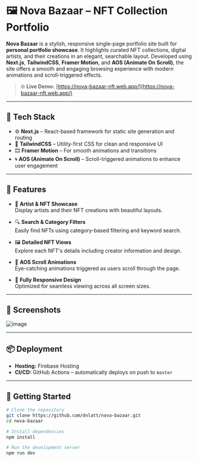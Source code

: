 # 🖼️ Nova Bazaar – NFT Collection Portfolio

**Nova Bazaar** is a stylish, responsive single-page portfolio site built for **personal portfolio showcase**. It highlights curated NFT collections, digital artists, and their creations in an elegant, searchable layout. Developed using **Next.js**, **TailwindCSS**, **Framer Motion**, and **AOS (Animate On Scroll)**, the site offers a smooth and engaging browsing experience with modern animations and scroll-triggered effects.

> 🌐 **Live Demo:** [https://nova-bazaar-nft.web.app/](https://nova-bazaar-nft.web.app/)  

---

## 🔧 Tech Stack

- ⚙️ **Next.js** – React-based framework for static site generation and routing  
- 🎨 **TailwindCSS** – Utility-first CSS for clean and responsive UI  
- 🎞️ **Framer Motion** – For smooth animations and transitions  
- 🌀 **AOS (Animate On Scroll)** – Scroll-triggered animations to enhance user engagement  

---

## 🎨 Features

- 👤 **Artist & NFT Showcase**  
  Display artists and their NFT creations with beautiful layouts.

- 🔍 **Search & Category Filters**  
  Easily find NFTs using category-based filtering and keyword search.

- 🖼️ **Detailed NFT Views**  
  Explore each NFT's details including creator information and design.

- 🧭 **AOS Scroll Animations**  
  Eye-catching animations triggered as users scroll through the page.

- 📱 **Fully Responsive Design**  
  Optimized for seamless viewing across all screen sizes.

---

## 📸 Screenshots

![image](https://github.com/user-attachments/assets/2da93616-2b93-42c3-993e-d8e2652b84a7)


---

## 📦 Deployment

- **Hosting:** Firebase Hosting  
- **CI/CD:** GitHub Actions – automatically deploys on push to `master`

---

## 🚀 Getting Started

```bash
# Clone the repository
git clone https://github.com/dnlatt/nova-bazaar.git
cd nova-bazaar

# Install dependencies
npm install

# Run the development server
npm run dev
